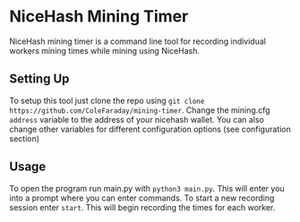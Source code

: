 # NiceHash Mining Timer
NiceHash mining timer is a command line tool for recording individual workers mining times while mining using NiceHash.

## Setting Up
To setup this tool just clone the repo using `git clone https://github.com/ColeFaraday/mining-timer`. Change the mining.cfg `address` variable to the address of your nicehash wallet. You can also change other variables for different configuration options (see configuration section)

## Usage
To  open the program run main.py with `python3 main.py`. This will enter you into a prompt where you can enter commands. To start a new recording session enter `start`. This will begin recording the times for each worker.
